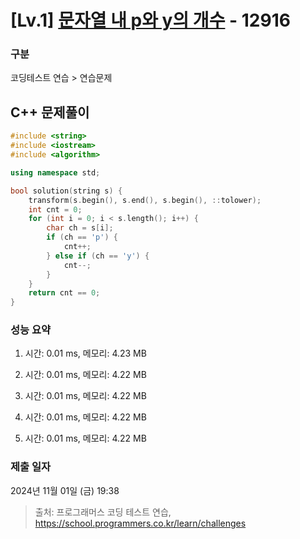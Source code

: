 # [Lv.1] [문자열 내 p와 y의 개수](https://school.programmers.co.kr/learn/courses/30/lessons/12916?language=cpp) - 12916 

### 구분

코딩테스트 연습 > 연습문제

## C++ 문제풀이

```cpp
#include <string>
#include <iostream>
#include <algorithm>

using namespace std;

bool solution(string s) {
    transform(s.begin(), s.end(), s.begin(), ::tolower);
    int cnt = 0;
    for (int i = 0; i < s.length(); i++) {
        char ch = s[i];
        if (ch == 'p') {
            cnt++;
        } else if (ch == 'y') {
            cnt--;
        }
    }
    return cnt == 0;    
}
```

### 성능 요약

1. 시간: 0.01 ms, 메모리: 4.23 MB

2. 시간: 0.01 ms, 메모리: 4.22 MB
3. 시간: 0.01 ms, 메모리: 4.22 MB
4. 시간: 0.01 ms, 메모리: 4.22 MB
5. 시간: 0.01 ms, 메모리: 4.22 MB

### 제출 일자

2024년 11월 01일 (금) 19:38

> 출처: 프로그래머스 코딩 테스트 연습, https://school.programmers.co.kr/learn/challenges